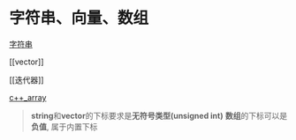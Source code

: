 # 字符串、向量、数组
[字符串](c++_std_string.md)

[[vector]]

[[迭代器]]

[c++_array](c++_array.md)

> **string**和**vector**的下标要求是**无符号类型(unsigned int)**
> **数组**的下标可以是**负值**, 属于内置下标


	
